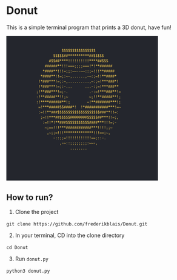 # Donut

This is a simple terminal program that prints a 3D donut, have fun!

<img src="img/donut.png" alt="Twitter" width="400"/>

## How to run?

1. Clone the project

`git clone https://github.com/frederikblais/Donut.git`

2. In your terminal, CD into the clone directory

`cd Donut`

3. Run `donut.py`

`python3 donut.py`
